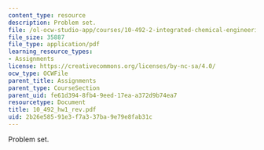 ```yaml
---
content_type: resource
description: Problem set.
file: /ol-ocw-studio-app/courses/10-492-2-integrated-chemical-engineering-topics-i-introduction-to-biocatalysis-fall-2004/2b26e58591e3f7a337ba9e79e8fab31c_10_492_hw1_rev.pdf
file_size: 35887
file_type: application/pdf
learning_resource_types:
- Assignments
license: https://creativecommons.org/licenses/by-nc-sa/4.0/
ocw_type: OCWFile
parent_title: Assignments
parent_type: CourseSection
parent_uid: fe61d394-8fb4-9eed-17ea-a372d9b74ea7
resourcetype: Document
title: 10_492_hw1_rev.pdf
uid: 2b26e585-91e3-f7a3-37ba-9e79e8fab31c
---
```

Problem set.